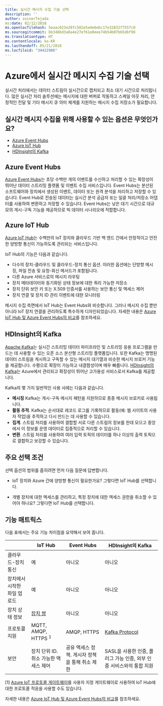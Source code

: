 ```yaml
---
title: 실시간 메시지 수집 기술 선택
description: ''
author: zoinerTejada
ms:date: 02/12/2018
ms.openlocfilehash: 5eaac023e28fc502e5a4e6ebc17e32832f7557c0
ms.sourcegitcommit: bb348bd3a8a4e27ef61e8eee74b54b07b65dbf98
ms.translationtype: HT
ms.contentlocale: ko-KR
ms.lasthandoff: 05/21/2018
ms.locfileid: "34422986"
---
```

# <a name="choosing-a-real-time-message-ingestion-technology-in-azure"></a>Azure에서 실시간 메시지 수집 기술 선택

실시간 처리에서는 데이터 스트림이 실시간으로 캡처되고 최소 대기 시간으로 처리됩니다. 많은 실시간 처리 솔루션에는 메시지에 대한 버퍼로 작동하고 스케일 아웃 처리, 안정적인 전달 및 기타 메시지 큐 의미 체계를 지원하는 메시지 수집 저장소가 필요합니다. 

## <a name="what-are-your-options-for-real-time-message-ingestion"></a>실시간 메시지 수집을 위해 사용할 수 있는 옵션은 무엇인가요?

- [Azure Event Hubs](/azure/event-hubs/)
- [Azure IoT Hub](/azure/iot-hub/)
- [HDInsight의 Kafka](/azure/hdinsight/kafka/apache-kafka-get-started)

## <a name="azure-event-hubs"></a>Azure Event Hubs

[Azure Event Hubs](/azure/event-hubs/)는 초당 수백만 개의 이벤트를 수신하고 처리할 수 있는 확장성이 뛰어난 데이터 스트리밍 플랫폼 및 이벤트 수집 서비스입니다. Event Hubs는 분산된 소프트웨어와 장치에서 생성된 이벤트, 데이터 또는 원격 분석을 처리하고 저장할 수 있습니다. Event Hub로 전송된 데이터는 실시간 분석 공급자 또는 일괄 처리/저장소 어댑터를 사용하여 변환하고 저장할 수 있습니다. Event Hubs는 낮은 대기 시간으로 대규모의 게시-구독 기능을 제공하므로 빅 데이터 시나리오에 적합합니다.

## <a name="azure-iot-hub"></a>Azure IoT Hub

[Azure IoT Hub](/azure/iot-hub/)는 수백만의 IoT 장치와 클라우드 기반 백 엔드 간에서 안정적이고 안전한 양방향 통신이 가능하도록 관리되는 서비스입니다.

IoT Hub의 기능은 다음과 같습니다.

* 다수의 장치-클라우드 및 클라우드-장치 통신 옵션. 이러한 옵션에는 단방향 메시징, 파일 전송 및 요청-회신 메서드가 포함됩니다.
* 다른 Azure 서비스로의 메시지 라우팅
* 장치 메타데이터와 동기화된 상태 정보에 대한 쿼리 가능한 저장소
* 장치 단위 보안 키 또는 X.509 인증서를 사용하는 보안 통신 및 액세스 제어
* 장치 연결 및 장치 ID 관리 이벤트에 대한 모니터링

메시지 수집 측면에서 IoT Hub는 Event Hubs와 비슷합니다. 그러나 메시지 수집 뿐만 아니라 IoT 장치 연결을 관리하도록 특수하게 디자인되었습니다. 자세한 내용은 [Azure IoT Hub 및 Azure Event Hubs의 비교](/azure/iot-hub/iot-hub-compare-event-hubs)를 참조하세요. 

## <a name="kafka-on-hdinsight"></a>HDInsight의 Kafka

[Apache Kafka](https://kafka.apache.org/)는 실시간 스트리밍 데이터 파이프라인 및 스트리밍 응용 프로그램을 만드는 데 사용할 수 있는 오픈 소스 분산형 스트리밍 플랫폼입니다. 또한 Kafka는 명명된 데이터 스트림을 게시하고 구독할 수 있는 메시지 대기열과 비슷한 메시지 브로커 기능을 제공합니다. 수평으로 확장이 가능하고 내결함성이며 매우 빠릅니다. [HDInsight의 Kafka](/azure/hdinsight/kafka/apache-kafka-get-started)는 Azure에서 관리되고 확장성이 뛰어난 고가용성 서비스로서 Kafka를 제공합니다. 

Kafka의 몇 가지 일반적인 사용 사례는 다음과 같습니다.

* **메시징** Kafka는 게시-구독 메시지 패턴을 지원하므로 종종 메시지 브로커로 사용됩니다.
* **활동 추적**. Kafka는 순서대로 레코드 로그를 기록하므로 활동(예: 웹 사이트의 사용자 작업)을 추적하고 다시 만드는 데 사용할 수 있습니다.
* **집계**. 스트림 처리를 사용하여 결합할 서로 다른 스트림의 정보를 한데 모으고 중앙에서 이 정보를 운영 데이터로 집중적으로 처리할 수 있습니다.
* **변환**. 스트림 처리를 사용하여 여러 입력 토픽의 데이터를 하나 이상의 출력 토픽으로 결합하고 보강할 수 있습니다.

## <a name="key-selection-criteria"></a>주요 선택 조건

선택 옵션의 범위를 좁히려면 먼저 다음 질문에 답변합니다.

- IoT 장치와 Azure 간에 양방향 통신이 필요한가요? 그렇다면 IoT Hub를 선택합니다.

- 개별 장치에 대한 액세스를 관리하고, 특정 장치에 대한 액세스 권한을 취소할 수 있어야 하나요? 그렇다면 IoT Hub를 선택합니다.

## <a name="capability-matrix"></a>기능 매트릭스

다음 표에서는 주요 기능 차이점을 요약해서 보여 줍니다. 

| | IoT Hub | Event Hubs | HDInsight의 Kafka |
| --- | --- | --- | --- |
| 클라우드-장치 통신 | 예 | 아니오 | 아니오 |
| 장치에서 시작한 파일 업로드 | 예 | 아니오 | 아니오 |
| 장치 상태 정보 | [장치 쌍](/azure/iot-hub/iot-hub-devguide-device-twins) | 아니오 | 아니오 |
| 프로토콜 지원 | MQTT, AMQP, HTTPS <sup>1</sup> | AMQP, HTTPS | [Kafka Protocol](https://cwiki.apache.org/confluence/display/KAFKA/A+Guide+To+The+Kafka+Protocol) |
| 보안 | 장치 단위 ID. 취소 가능한 액세스 제어 | 공유 액세스 정책. 게시자 정책을 통해 취소 제한 | SASL을 사용한 인증, 플러그 가능 인증, 외부 인증 서비스와의 통합 지원 |

[1] [Azure IoT 프로토콜 게이트웨이](/azure/iot-hub/iot-hub-protocol-gateway)를 사용자 지정 게이트웨이로 사용하여 IoT Hub에 대한 프로토콜 적응을 사용할 수도 있습니다.

자세한 내용은 [Azure IoT Hub 및 Azure Event Hubs의 비교](/azure/iot-hub/iot-hub-compare-event-hubs)를 참조하세요.

